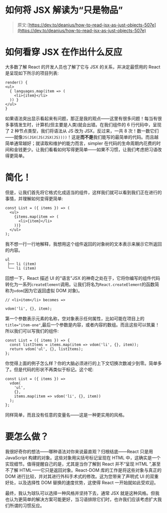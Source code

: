 # 如何将 JSX 解读为“只是物品”

> 原文:[https://dev.to/deanius/how-to-read-jsx-as-just-objects-507e](https://dev.to/deanius/how-to-read-jsx-as-just-objects-507e)

# [](#how-to-see-through-jsx-in-react)如何看穿 JSX 在作出什么反应

大多数了解 React 的开发人员也了解了它与 JSX 的关系，并决定最惯用的 React 是呈现如下所示的项目列表:

```
render() {
<ul>
  { languages.map(item => (
    <li>{item}</li>
  )) }
</ul>
} 
```

如果语法突出显示看起来有问题，那正是我的观点——这里有很多问题！每当有很多事情发生时，计算机(但主要是人类)就会出错。在我们组件的 6 行代码中，呈现了 2 种节点类型，我们将语法从 JS 改为 JSX，反过来，一共 8 次！数一数它们——就像`JS(JSX(JS(JSX(JS))))`！这是**而不是**我们能写的最简单的代码。而且越简单通常越好；就读取和维护的能力而言，simpler 在代码的生命周期内花费的时间和金钱更少。让我们看看如何写得更简单——如果不习惯，让我们考虑把习语改得更简单。

# [](#simplify)简化！

但是，让我们首先将它格式化成适当的组件，这样我们就可以看到我们正在进行的事情，并理解如何变得更简单:

```
const List = ({ items }) => (
  <ul>
    {items.map(item => (
      <li>{item}</li>
    ))}
  </ul>
); 
```

我不想一行一行地解释，我想用这个组件返回的对象树的文本表示来展示它所返回的内容。

```
ul
 ├── li (item)
 └── li (item) 
```

回想一下，React 描述 UI 的“语言”JSX 的神奇之处在于，它将你编写的组件代码转化为一系列`createElement`调用。让我们将名为`React.createElement`的函数简称为`vdom`(因为它返回虚拟 DOM 对象)。

```
// <li>item</li> becomes =>

vdom('li', {}, item); 
```

第一个参数表示元素的名称，空对象表示任何属性，比如可能在项目上的`title="item-one"`,最后一个参数是内容，或者内容的数组。而且这些可以筑巢！所以我们可以写我们的组件:

```
const List = ({ items }) => {
  const listItems = items.map(item => vdom('li', {}, item));
  return vdom('ul', {}, listItems);
}; 
```

你觉得上面的例子怎么样？你的大脑必须进行的上下文切换次数减少到零。简单多了。但是代码的形状不再类似于标记。这个呢:

```
const List = ({ items }) => 
  vdom(
    'ul',
    {},
    items.map(item => vdom('li', {}, item))
  );
}; 
```

同样简单，而且没有任意的变量名——这是一种更实用的风格。

# [](#how-do-you-want-it)要怎么做？

我很好奇你的想法——哪种语法对你来说最直观？归根结底——React 只是用 JavaScript 构建的对象。这些对象用尖括号标记呈现在 HTML 中，这确实是一个实现细节。值得提醒自己的是，尤其是当你了解到 React 并不“呈现 HTML ”,甚至不了解 HTML——它只是返回对象。React-DOM 库的工作是将这些对象与真正的 DOM 进行比较，并对其进行外科手术式的修改。这为您带来了声明式 UI 的双重好处，以及选择性 DOM 替换的速度优势，这使得 React 一开始就如此受欢迎。

最终，我认为球队可以选择一种风格并坚持下去，通常 JSX 就是这种风格。但我也认为更简单的解决方案可能更好，当习语排除它们时，也许我们应该考虑扩大我们所谓的习惯反应。